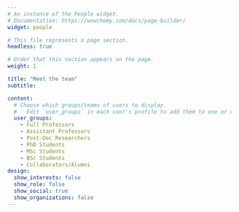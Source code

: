 ```yaml
---
# An instance of the People widget.
# Documentation: https://wowchemy.com/docs/page-builder/
widget: people

# This file represents a page section.
headless: true

# Order that this section appears on the page.
weight: 1

title: "Meet the team"
subtitle: 

content:
  # Choose which groups/teams of users to display.
  #   Edit `user_groups` in each user's profile to add them to one or more of these groups.
  user_groups:
    - Full Professors
    - Assistant Professors
    - Post-Doc Researchers
    - PhD Students
    - MSc Students
    - BSc Students
    - Collaborators/Alumni
design:
  show_interests: false
  show_role: false
  show_social: true
  show_organizations: false
---
```

